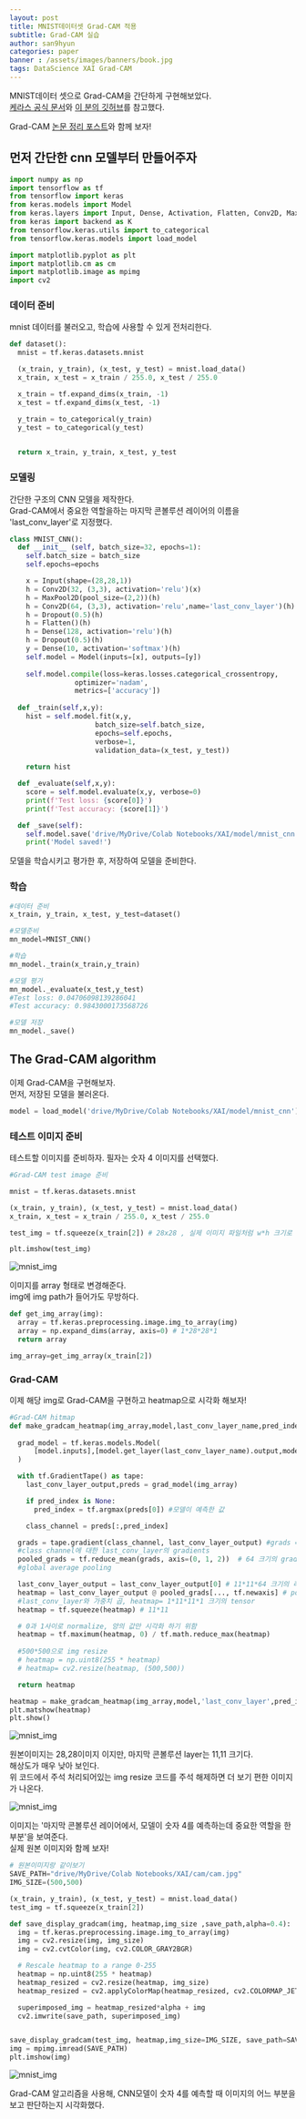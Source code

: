 ```yaml
---
layout: post
title: MNIST데이터셋 Grad-CAM 적용
subtitle: Grad-CAM 실습
author: san9hyun
categories: paper
banner : /assets/images/banners/book.jpg
tags: DataScience XAI Grad-CAM 
---
```


MNIST데이터 셋으로 Grad-CAM을 간단하게 구현해보았다.<br>
[케라스 공식 문서](https://keras.io/examples/vision/grad_cam/)와 [이 분의 깃허브](https://github.com/jaekookang/mnist-grad-cam/blob/master/mnist_grad_cam.ipynb)를 참고했다.<br>

Grad-CAM [논문 정리 포스트](https://predictorssh.github.io/paper/2022/03/23/Grad-CAM.html)와 함께 보자!

## 먼저 간단한 cnn 모델부터 만들어주자

```python
import numpy as np
import tensorflow as tf
from tensorflow import keras
from keras.models import Model
from keras.layers import Input, Dense, Activation, Flatten, Conv2D, MaxPool2D, Dropout
from keras import backend as K
from tensorflow.keras.utils import to_categorical
from tensorflow.keras.models import load_model

import matplotlib.pyplot as plt
import matplotlib.cm as cm
import matplotlib.image as mpimg
import cv2
```
### 데이터 준비
mnist 데이터를 불러오고, 학습에 사용할 수 있게 전처리한다.<br>

```python
def dataset():
  mnist = tf.keras.datasets.mnist

  (x_train, y_train), (x_test, y_test) = mnist.load_data()
  x_train, x_test = x_train / 255.0, x_test / 255.0

  x_train = tf.expand_dims(x_train, -1)
  x_test = tf.expand_dims(x_test, -1)

  y_train = to_categorical(y_train)
  y_test = to_categorical(y_test)
  

  return x_train, y_train, x_test, y_test
```
### 모델링
간단한 구조의 CNN 모델을 제작한다.<br>
Grad-CAM에서 중요한 역할을하는 마지막 콘볼루션 레이어의 이름을 'last_conv_layer'로 지정했다.

```python
class MNIST_CNN():
  def __init__ (self, batch_size=32, epochs=1):
    self.batch_size = batch_size
    self.epochs=epochs

    x = Input(shape=(28,28,1))
    h = Conv2D(32, (3,3), activation='relu')(x)
    h = MaxPool2D(pool_size=(2,2))(h)
    h = Conv2D(64, (3,3), activation='relu',name='last_conv_layer')(h) 
    h = Dropout(0.5)(h)
    h = Flatten()(h)
    h = Dense(128, activation='relu')(h)
    h = Dropout(0.5)(h)
    y = Dense(10, activation='softmax')(h)
    self.model = Model(inputs=[x], outputs=[y])
  
    self.model.compile(loss=keras.losses.categorical_crossentropy,
                optimizer='nadam',
                metrics=['accuracy'])
    
  def _train(self,x,y):
    hist = self.model.fit(x,y,
                     batch_size=self.batch_size,
                     epochs=self.epochs,
                     verbose=1,
                     validation_data=(x_test, y_test))
    
    return hist

  def _evaluate(self,x,y):
    score = self.model.evaluate(x,y, verbose=0)
    print(f'Test loss: {score[0]}')
    print(f'Test accuracy: {score[1]}')

  def _save(self):
    self.model.save('drive/MyDrive/Colab Notebooks/XAI/model/mnist_cnn')
    print('Model saved!')
```
모델을 학습시키고 평가한 후, 저장하여 모델을 준비한다.
### 학습
```python
#데이터 준비
x_train, y_train, x_test, y_test=dataset()

#모델준비
mn_model=MNIST_CNN()

#학습
mn_model._train(x_train,y_train)

#모델 평가
mn_model._evaluate(x_test,y_test)
#Test loss: 0.04706098139286041
#Test accuracy: 0.9843000173568726

#모델 저장
mn_model._save()
```
## The Grad-CAM algorithm
이제 Grad-CAM을 구현해보자.<br>
먼저, 저장된 모델을 불러온다.<bt>

```python
model = load_model('drive/MyDrive/Colab Notebooks/XAI/model/mnist_cnn')
```
### 테스트 이미지 준비
테스트할 이미지를 준비하자. 필자는 숫자 4 이미지를 선택했다.<br>
```python
#Grad-CAM test image 준비

mnist = tf.keras.datasets.mnist

(x_train, y_train), (x_test, y_test) = mnist.load_data()
x_train, x_test = x_train / 255.0, x_test / 255.0

test_img = tf.squeeze(x_train[2]) # 28x28 , 실제 이미지 파일처럼 w*h 크기로 준비

plt.imshow(test_img)
```

![mnist_img](/assets/images/contents/paper/grad_cam/mnist-4.PNG)

이미지를 array 형태로 변경해준다.<br>
img에 img path가 들어가도 무방하다.<br>

```python
def get_img_array(img):
  array = tf.keras.preprocessing.image.img_to_array(img)
  array = np.expand_dims(array, axis=0) # 1*28*28*1
  return array 

img_array=get_img_array(x_train[2])
```
### Grad-CAM
이제 해당 img로 Grad-CAM을 구현하고 heatmap으로 시각화 해보자!
```python
#Grad-CAM hitmap
def make_gradcam_heatmap(img_array,model,last_conv_layer_name,pred_index=None):
  
  grad_model = tf.keras.models.Model(
      [model.inputs],[model.get_layer(last_conv_layer_name).output,model.output]
  )

  with tf.GradientTape() as tape:
    last_conv_layer_output,preds = grad_model(img_array)

    if pred_index is None:
      pred_index = tf.argmax(preds[0]) #모델이 예측한 값

    class_channel = preds[:,pred_index] 

  grads = tape.gradient(class_channel, last_conv_layer_output) #grads = 1*11*11*64 크기의 gradient tensor 
  #class channel에 대한 last_conv_layer의 gradients
  pooled_grads = tf.reduce_mean(grads, axis=(0, 1, 2))  # 64 크기의 gradient tensor
  #global average pooling

  last_conv_layer_output = last_conv_layer_output[0] # 11*11*64 크기의 레이어
  heatmap = last_conv_layer_output @ pooled_grads[..., tf.newaxis] # pooled_grads[...,tf.newaxis] = 64*1 크기의 tensor
  #last_conv_layer와 가중치 곱, heatmap= 1*11*11*1 크기의 tensor
  heatmap = tf.squeeze(heatmap) # 11*11

  # 0과 1사이로 normalize, 양의 값만 시각화 하기 위함
  heatmap = tf.maximum(heatmap, 0) / tf.math.reduce_max(heatmap)
  
  #500*500으로 img resize
  # heatmap = np.uint8(255 * heatmap)
  # heatmap= cv2.resize(heatmap, (500,500))

  return heatmap

heatmap = make_gradcam_heatmap(img_array,model,'last_conv_layer',pred_index=None)
plt.matshow(heatmap)
plt.show()
```
![mnist_img](/assets/images/contents/paper/grad_cam/heatmap.PNG)

원본이미지는 28,28이미지 이지만, 마지막 콘볼루션 layer는 11,11 크기다.<br>
해상도가 매우 낮아 보인다.<br>
위 코드에서 주석 처리되어있는 img resize 코드를 주석 해제하면 더 보기 편한 이미지가 나온다.

![mnist_img](/assets/images/contents/paper/grad_cam/resized_heatmap.PNG)

이미지는 '마지막 콘볼루션 레이어에서, 모델이 숫자 4를 예측하는데 중요한 역할을 한 부분'을 보여준다. <br>
실제 원본 이미지와 함께 보자!

```python
# 원본이미지랑 같이보기
SAVE_PATH="drive/MyDrive/Colab Notebooks/XAI/cam/cam.jpg"
IMG_SIZE=(500,500)

(x_train, y_train), (x_test, y_test) = mnist.load_data()
test_img = tf.squeeze(x_train[2])

def save_display_gradcam(img, heatmap,img_size ,save_path,alpha=0.4):
  img = tf.keras.preprocessing.image.img_to_array(img)
  img = cv2.resize(img, img_size)
  img = cv2.cvtColor(img, cv2.COLOR_GRAY2BGR)

  # Rescale heatmap to a range 0-255
  heatmap = np.uint8(255 * heatmap)
  heatmap_resized = cv2.resize(heatmap, img_size)
  heatmap_resized = cv2.applyColorMap(heatmap_resized, cv2.COLORMAP_JET)

  superimposed_img = heatmap_resized*alpha + img
  cv2.imwrite(save_path, superimposed_img)


save_display_gradcam(test_img, heatmap,img_size=IMG_SIZE, save_path=SAVE_PATH, alpha=0.8)
img = mpimg.imread(SAVE_PATH)
plt.imshow(img)
```
![mnist_img](/assets/images/contents/paper/grad_cam/mnist-gradcam.PNG)

Grad-CAM 알고리즘을 사용해, CNN모델이 숫자 4를 예측할 때 이미지의 어느 부분을 보고 판단하는지 시각화했다.<br>
